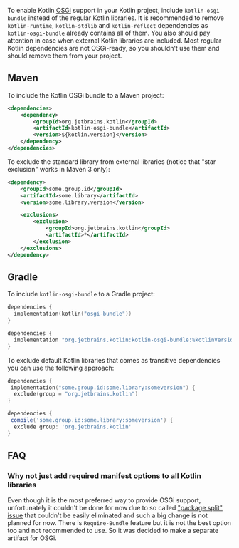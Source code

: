 [//]: # (title: Kotlin and OSGi)

To enable Kotlin [OSGi](https://www.osgi.org/) support in your Kotlin project, include `kotlin-osgi-bundle` instead of
the regular Kotlin libraries. It is recommended to remove `kotlin-runtime`, `kotlin-stdlib` and `kotlin-reflect` dependencies
as `kotlin-osgi-bundle` already contains all of them. You also should pay attention in case when external Kotlin libraries
are included. Most regular Kotlin dependencies are not OSGi-ready, so you shouldn't use them and should remove them from
your project.

## Maven

To include the Kotlin OSGi bundle to a Maven project:

```xml
<dependencies>
    <dependency>
        <groupId>org.jetbrains.kotlin</groupId>
        <artifactId>kotlin-osgi-bundle</artifactId>
        <version>${kotlin.version}</version>
    </dependency>
</dependencies>
```

To exclude the standard library from external libraries (notice that "star exclusion" works in Maven 3 only):

```xml
<dependency>
    <groupId>some.group.id</groupId>
    <artifactId>some.library</artifactId>
    <version>some.library.version</version>

    <exclusions>
        <exclusion>
            <groupId>org.jetbrains.kotlin</groupId>
            <artifactId>*</artifactId>
        </exclusion>
    </exclusions>
</dependency>
```

## Gradle

To include `kotlin-osgi-bundle` to a Gradle project:
<tabs group="build-script">
<tab title="Kotlin" group-key="kotlin">

```kotlin
dependencies {
  implementation(kotlin("osgi-bundle"))
}
```

</tab>
<tab title="Groovy" group-key="groovy">

```groovy
dependencies {
  implementation "org.jetbrains.kotlin:kotlin-osgi-bundle:%kotlinVersion%"
}
```

</tab>
</tabs>

To exclude default Kotlin libraries that comes as transitive dependencies you can use the following approach:

<tabs group="build-script">
<tab title="Kotlin" group-key="kotlin">

```kotlin
dependencies {
 implementation("some.group.id:some.library:someversion") {
  exclude(group = "org.jetbrains.kotlin")
}
```

</tab>
<tab title="Groovy" group-key="groovy">

```groovy
dependencies {
 compile('some.group.id:some.library:someversion') {
  exclude group: 'org.jetbrains.kotlin'
}
```

</tab>
</tabs>

## FAQ

### Why not just add required manifest options to all Kotlin libraries

Even though it is the most preferred way to provide OSGi support, unfortunately it couldn't be done for now due to so called
["package split" issue](http://wiki.osgi.org/wiki/Split_Packages) that couldn't be easily eliminated and such a big change is
not planned for now. There is `Require-Bundle` feature but it is not the best option too and not recommended to use.
So it was decided to make a separate artifact for OSGi.

